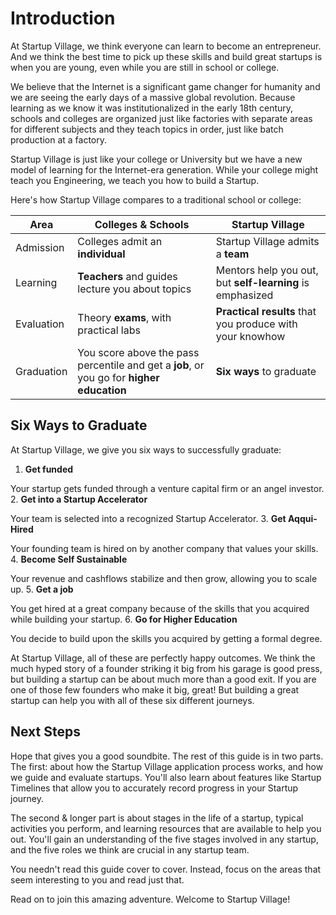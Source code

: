 # Introduction

At Startup Village, we think everyone can learn to become an entrepreneur. And we think the best time to pick up these skills and build great startups is when you are young, even while you are still in school or college. 

We believe that the Internet is a significant game changer for humanity and we are seeing the early days of a massive global revolution. Because learning as we know it was institutionalized in the early 18th century, schools and colleges are organized just like factories with separate areas for different subjects and they teach topics in order, just like batch production at a factory.

Startup Village is just like your college or University but we have a new model of learning for the Internet-era generation. While your college might teach you Engineering, we teach you how to build a Startup.

Here's how Startup Village compares to a traditional school or college:

| Area | Colleges & Schools | Startup Village |
|------|--------------------|-----------------|
| Admission | Colleges admit an **individual** | Startup Village admits a **team** |
| Learning | **Teachers** and guides lecture you about topics | Mentors help you out, but **self-learning** is emphasized | 
| Evaluation | Theory **exams**, with practical labs | **Practical results** that you produce with your knowhow |
| Graduation | You score above the pass percentile and get a **job**, or you go for **higher education** | **Six ways** to graduate |

## Six Ways to Graduate

At Startup Village, we give you six ways to successfully graduate:

1. **Get funded**
  
  Your startup gets funded through a venture capital firm or an angel investor.
2. **Get into a Startup Accelerator**

  Your team is selected into a recognized Startup Accelerator.
3. **Get Aqqui-Hired**

  Your founding team is hired on by another company that values your skills.
4. **Become Self Sustainable**

  Your revenue and cashflows stabilize and then grow, allowing you to scale up.
5. **Get a job**

  You get hired at a great company because of the skills that you acquired while building your startup.
6. **Go for Higher Education**

  You decide to build upon the skills you acquired by getting a formal degree.
  
At Startup Village, all of these are perfectly happy outcomes. We think the much hyped story of a founder striking it big from his garage is good press, but building a startup can be about much more than a good exit. If you are one of those few founders who make it big, great! But building a great startup can help you with all of these six different journeys.

## Next Steps

Hope that gives you a good soundbite. The rest of this guide is in two parts. The first: about how the Startup Village application process works, and how we guide and evaluate startups. You'll also learn about features like Startup Timelines that allow you to accurately record progress in your Startup journey. 

The second & longer part is about stages in the life of a startup, typical activities you perform, and learning resources that are available to help you out. You'll gain an understanding of the five stages involved in any startup, and the five roles we think are crucial in any startup team.

You needn't read this guide cover to cover. Instead, focus on the areas that seem interesting to you and read just that.

Read on to join this amazing adventure. Welcome to Startup Village!